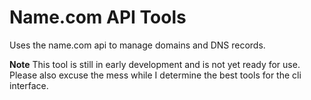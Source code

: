 # Name.com API Tools

Uses the name.com api to manage domains and DNS records.

**Note** This tool is still in early development and is not yet ready for use. Please also excuse the mess while I determine the best tools for the cli interface.
